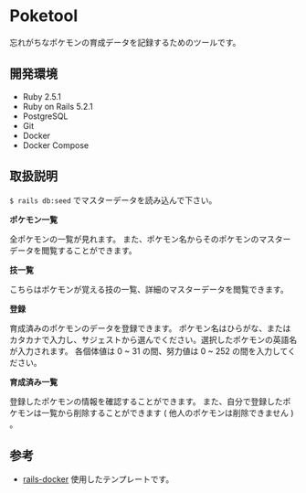 Poketool
====
 忘れがちなポケモンの育成データを記録するためのツールです。

## 開発環境

- Ruby 2.5.1
- Ruby on Rails 5.2.1
- PostgreSQL
- Git
- Docker
- Docker Compose

 ## 取扱説明
 
 `$ rails db:seed` でマスターデータを読み込んで下さい。

__ポケモン一覧__

全ポケモンの一覧が見れます。
また、ポケモン名からそのポケモンのマスターデータを閲覧することができます。

__技一覧__

こちらはポケモンが覚える技の一覧、詳細のマスターデータを閲覧できます。

__登録__

育成済みのポケモンのデータを登録できます。
ポケモン名はひらがな、またはカタカナで入力し、サジェストから選んでください。選択したポケモンの英語名が入力されます。
各個体値は 0 ~ 31 の間、努力値は 0 ~ 252 の間を入力してください。

__育成済み一覧__

登録したポケモンの情報を確認することができます。
また、自分で登録したポケモンは一覧から削除することができます ( 他人のポケモンは削除できません ) 。

## 参考
- [rails-docker](https://github.com/furuuchitakahiro/rails-docker#user-content-rails-%E3%82%A2%E3%83%97%E3%83%AA%E3%82%92%E4%BD%9C%E6%88%90%E3%81%97%E3%81%9F%E3%81%84)
使用したテンプレートです。
